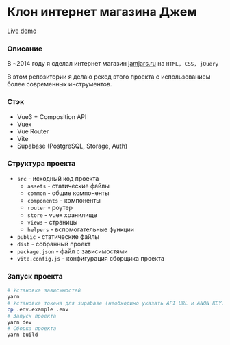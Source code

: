 # Клон интернет магазина Джем

<a href="http://imatte.ru">Live demo</a>

### Описание

<p>В ~2014 году я сделал интернет магазин <a href="http://jamjars.ru">jamjars.ru</a> на <code>HTML, CSS, jQuery</code></p>
<p>В этом репозитории я делаю рекод этого проекта с использованием более современных инструментов.</p>

### Стэк
- Vue3 + Composition API
- Vuex
- Vue Router
- Vite
- Supabase (PostgreSQL, Storage, Auth)

### Структура проекта

- `src` - исходный код проекта
    - `assets` - статические файлы
    - `common` - общие компоненты
    - `components` - компоненты
    - `router` - роутер
    - `store` - vuex хранилище
    - `views` - страницы
    - `helpers` - вспомогательные функции
- `public` - статические файлы
- `dist` - собранный проект
- `package.json` - файл с зависимостями
- `vite.config.js` - конфигурация сборщика проекта

### Запуск проекта

```bash
# Установка зависимостей
yarn
# Установка токена для supabase (необходимо указать API URL и ANON KEY)
cp .env.example .env
# Запуск проекта
yarn dev
# Сборка проекта
yarn build
```